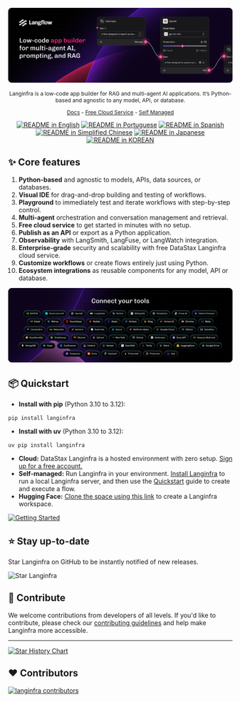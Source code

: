 <!-- markdownlint-disable MD030 -->

![Langinfra](./docs/static/img/hero.png)

<p align="center" style="font-size: 12px;">
    Langinfra is a low-code app builder for RAG and multi-agent AI applications. It’s Python-based and agnostic to any model, API, or database.
</p>

<p align="center" style="font-size: 12px;">
    <a href="https://docs.langinfra.org" style="text-decoration: underline;">Docs</a> -
    <a href="https://astra.datastax.com/signup?type=langinfra" style="text-decoration: underline;">Free Cloud Service</a> -
    <a href="https://docs.langinfra.org/get-started-installation" style="text-decoration: underline;">Self Managed</a>

</p>

<div align="center">
  <a href="./README.md"><img alt="README in English" src="https://img.shields.io/badge/English-d9d9d9"></a>
  <a href="./README.PT.md"><img alt="README in Portuguese" src="https://img.shields.io/badge/Portuguese-d9d9d9"></a>
  <a href="./README.ES.md"><img alt="README in Spanish" src="https://img.shields.io/badge/Spanish-d9d9d9"></a>
  <a href="./README.zh_CN.md"><img alt="README in Simplified Chinese" src="https://img.shields.io/badge/简体中文-d9d9d9"></a>
  <a href="./README.ja.md"><img alt="README in Japanese" src="https://img.shields.io/badge/日本語-d9d9d9"></a>
  <a href="./README.KR.md"><img alt="README in KOREAN" src="https://img.shields.io/badge/한국어-d9d9d9"></a>
</div>

## ✨ Core features

1. **Python-based** and agnostic to models, APIs, data sources, or databases.
2. **Visual IDE** for drag-and-drop building and testing of workflows.
3. **Playground** to immediately test and iterate workflows with step-by-step control.
4. **Multi-agent** orchestration and conversation management and retrieval.
5. **Free cloud service** to get started in minutes with no setup.
6. **Publish as an API** or export as a Python application.
7. **Observability** with LangSmith, LangFuse, or LangWatch integration.
8. **Enterprise-grade** security and scalability with free DataStax Langinfra cloud service.
9. **Customize workflows** or create flows entirely just using Python.
10. **Ecosystem integrations** as reusable components for any model, API or database.

![Integrations](./docs/static/img/integrations.png)

## 📦 Quickstart

- **Install with pip** (Python 3.10 to 3.12):

```shell
pip install langinfra
```

- **Install with uv** (Python 3.10 to 3.12):

```shell
uv pip install langinfra
```

- **Cloud:** DataStax Langinfra is a hosted environment with zero setup. [Sign up for a free account.](https://astra.datastax.com/signup?type=langinfra)
- **Self-managed:** Run Langinfra in your environment. [Install Langinfra](https://docs.langinfra.org/get-started-installation) to run a local Langinfra server, and then use the [Quickstart](https://docs.langinfra.org/get-started-quickstart) guide to create and execute a flow.
- **Hugging Face:** [Clone the space using this link](https://huggingface.co/spaces/Langinfra/Langinfra?duplicate=true) to create a Langinfra workspace.

[![Getting Started](https://github.com/user-attachments/assets/f1adfbe7-3c35-43a4-b265-661f3d4f875f)](https://www.youtube.com/watch?v=kinngWhaUKM)

## ⭐ Stay up-to-date

Star Langinfra on GitHub to be instantly notified of new releases.

![Star Langinfra](https://github.com/user-attachments/assets/03168b17-a11d-4b2a-b0f7-c1cce69e5a2c)

## 👋 Contribute

We welcome contributions from developers of all levels. If you'd like to contribute, please check our [contributing guidelines](./CONTRIBUTING.md) and help make Langinfra more accessible.

---

[![Star History Chart](https://api.star-history.com/svg?repos=khulnasoft/langinfra&type=Timeline)](https://star-history.com/#khulnasoft/langinfra&Date)

## ❤️ Contributors

[![langinfra contributors](https://contrib.rocks/image?repo=khulnasoft/langinfra)](https://github.com/khulnasoft/langinfra/graphs/contributors)
